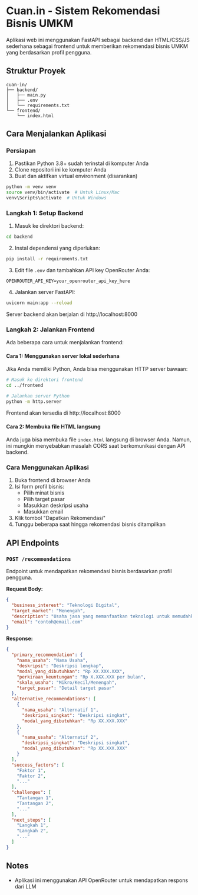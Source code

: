 # Cuan.in - Sistem Rekomendasi Bisnis UMKM

Aplikasi web ini menggunakan FastAPI sebagai backend dan HTML/CSS/JS sederhana sebagai frontend untuk memberikan rekomendasi bisnis UMKM yang  berdasarkan profil pengguna.

## Struktur Proyek

```
cuan-in/
├── backend/
│   ├── main.py
│   ├── .env
│   └── requirements.txt
└── frontend/
    └── index.html
```

## Cara Menjalankan Aplikasi

### Persiapan

1. Pastikan Python 3.8+ sudah terinstal di komputer Anda
2. Clone repositori ini ke komputer Anda
3. Buat dan aktifkan virtual environment (disarankan)

```bash
python -m venv venv
source venv/bin/activate  # Untuk Linux/Mac
venv\Scripts\activate  # Untuk Windows
```

### Langkah 1: Setup Backend

1. Masuk ke direktori backend:

```bash
cd backend
```

2. Instal dependensi yang diperlukan:

```bash
pip install -r requirements.txt
```

3. Edit file `.env` dan tambahkan API key OpenRouter Anda:

```
OPENROUTER_API_KEY=your_openrouter_api_key_here
```

4. Jalankan server FastAPI:

```bash
uvicorn main:app --reload
```

Server backend akan berjalan di http://localhost:8000

### Langkah 2: Jalankan Frontend

Ada beberapa cara untuk menjalankan frontend:

#### Cara 1: Menggunakan server lokal sederhana

Jika Anda memiliki Python, Anda bisa menggunakan HTTP server bawaan:

```bash
# Masuk ke direktori frontend
cd ../frontend

# Jalankan server Python
python -m http.server
```

Frontend akan tersedia di http://localhost:8000

#### Cara 2: Membuka file HTML langsung

Anda juga bisa membuka file `index.html` langsung di browser Anda. Namun, ini mungkin menyebabkan masalah CORS saat berkomunikasi dengan API backend.


### Cara Menggunakan Aplikasi

1. Buka frontend di browser Anda
2. Isi form profil bisnis:
   - Pilih minat bisnis
   - Pilih target pasar
   - Masukkan deskripsi usaha
   - Masukkan email
3. Klik tombol "Dapatkan Rekomendasi"
4. Tunggu beberapa saat hingga rekomendasi bisnis ditampilkan

## API Endpoints

### `POST /recommendations`

Endpoint untuk mendapatkan rekomendasi bisnis berdasarkan profil pengguna.

**Request Body:**
```json
{
  "business_interest": "Teknologi Digital",
  "target_market": "Menengah",
  "description": "Usaha jasa yang memanfaatkan teknologi untuk memudahkan transaksi sehari-hari",
  "email": "contoh@email.com"
}
```

**Response:**
```json
{
  "primary_recommendation": {
    "nama_usaha": "Nama Usaha",
    "deskripsi": "Deskripsi lengkap",
    "modal_yang_dibutuhkan": "Rp XX.XXX.XXX",
    "perkiraan_keuntungan": "Rp X.XXX.XXX per bulan",
    "skala_usaha": "Mikro/Kecil/Menengah",
    "target_pasar": "Detail target pasar"
  },
  "alternative_recommendations": [
    {
      "nama_usaha": "Alternatif 1",
      "deskripsi_singkat": "Deskripsi singkat",
      "modal_yang_dibutuhkan": "Rp XX.XXX.XXX"
    },
    {
      "nama_usaha": "Alternatif 2",
      "deskripsi_singkat": "Deskripsi singkat",
      "modal_yang_dibutuhkan": "Rp XX.XXX.XXX"
    }
  ],
  "success_factors": [
    "Faktor 1",
    "Faktor 2",
    "..."
  ],
  "challenges": [
    "Tantangan 1",
    "Tantangan 2",
    "..."
  ],
  "next_steps": [
    "Langkah 1",
    "Langkah 2",
    "..."
  ]
}
```

## Notes
- Aplikasi ini menggunakan API OpenRouter untuk mendapatkan respons dari LLM
